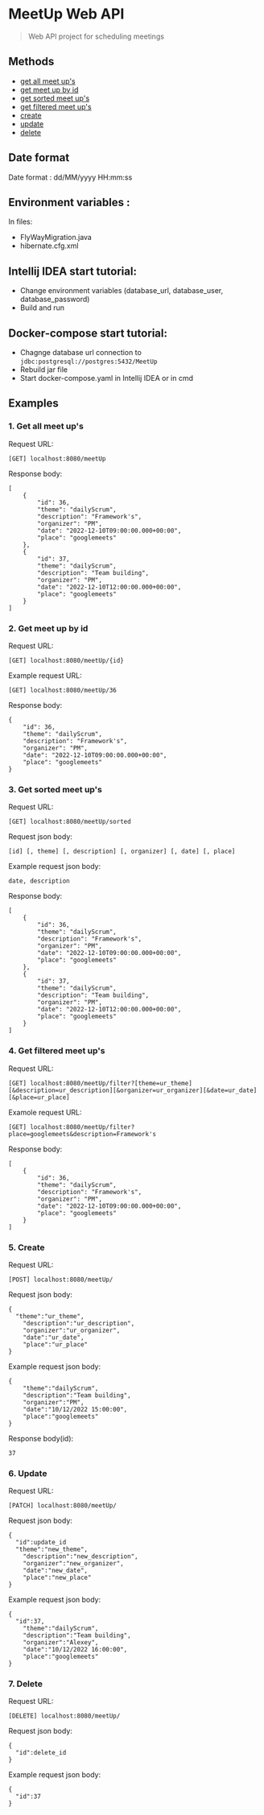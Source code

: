 # MeetUp Web API
> Web API project for scheduling meetings

## Methods

- [get all meet up's](#GetAll)
- [get meet up by id](#GetById)
- [get sorted meet up's](#GetSorted)
- [get filtered meet up's](#GetFiltered)
- [create](#Create)
- [update](#Update)
- [delete](#Delete)

## Date format 
Date format : dd/MM/yyyy HH:mm:ss

## Environment variables :
In files:
  - FlyWayMigration.java
  - hibernate.cfg.xml
  
## Intellij IDEA start tutorial:
  - Change environment variables (database_url, database_user, database_password)
  - Build and run
  
## Docker-compose start tutorial:
  - Chagnge database url connection to ```jdbc:postgresql://postgres:5432/MeetUp```
  - Rebuild jar file
  - Start docker-compose.yaml in Intellij IDEA or in cmd 

## Examples
### 1. <a name="GetAll">Get all meet up's</a>
Request URL: 
```
[GET] localhost:8080/meetUp
```

Response body:
```
[
	{
		"id": 36,
		"theme": "dailyScrum",
		"description": "Framework's",
		"organizer": "PM",
		"date": "2022-12-10T09:00:00.000+00:00",
		"place": "googlemeets"
	},
	{
		"id": 37,
		"theme": "dailyScrum",
		"description": "Team building",
		"organizer": "PM",
		"date": "2022-12-10T12:00:00.000+00:00",
		"place": "googlemeets"
	}
]
```
### 2. <a name="GetById">Get meet up by id</a>
Request URL: 
```
[GET] localhost:8080/meetUp/{id}
```
Example request URL:
```
[GET] localhost:8080/meetUp/36
```
Response body:
```
{
	"id": 36,
	"theme": "dailyScrum",
	"description": "Framework's",
	"organizer": "PM",
	"date": "2022-12-10T09:00:00.000+00:00",
	"place": "googlemeets"
}
```
### 3. <a name="GetSorted">Get sorted meet up's</a>
Request URL: 
```
[GET] localhost:8080/meetUp/sorted
```
Request json body:
```
[id] [, theme] [, description] [, organizer] [, date] [, place]
```
Example request json body:
```
date, description
```
Response body:
```
[
	{
		"id": 36,
		"theme": "dailyScrum",
		"description": "Framework's",
		"organizer": "PM",
		"date": "2022-12-10T09:00:00.000+00:00",
		"place": "googlemeets"
	},
	{
		"id": 37,
		"theme": "dailyScrum",
		"description": "Team building",
		"organizer": "PM",
		"date": "2022-12-10T12:00:00.000+00:00",
		"place": "googlemeets"
	}
]
```
### 4. <a name="GetFiltered">Get filtered meet up's</a>
Request URL: 
```
[GET] localhost:8080/meetUp/filter?[theme=ur_theme][&description=ur_description][&organizer=ur_organizer][&date=ur_date][&place=ur_place]
```
Examole request URL: 
```
[GET] localhost:8080/meetUp/filter?place=googlemeets&description=Framework's
```

Response body:
```
[
	{
		"id": 36,
		"theme": "dailyScrum",
		"description": "Framework's",
		"organizer": "PM",
		"date": "2022-12-10T09:00:00.000+00:00",
		"place": "googlemeets"
	}
]
```
### 5. <a name="Create">Create</a>
Request URL: 
```
[POST] localhost:8080/meetUp/
```
Request json body:
```
{
  "theme":"ur_theme",
	"description":"ur_description",
	"organizer":"ur_organizer",
	"date":"ur_date",
	"place":"ur_place"
}
```
Example request json body:
```
{
	"theme":"dailyScrum",
	"description":"Team building",
	"organizer":"PM",
	"date":"10/12/2022 15:00:00",
	"place":"googlemeets"
}
```
Response body(id):
```
37
```
### 6. <a name="Update">Update</a>
Request URL: 
```
[PATCH] localhost:8080/meetUp/
```
Request json body:
```
{
  "id":update_id
  "theme":"new_theme",
	"description":"new_description",
	"organizer":"new_organizer",
	"date":"new_date",
	"place":"new_place"
}
```
Example request json body:
```
{
  "id":37,
	"theme":"dailyScrum",
	"description":"Team building",
	"organizer":"Alexey",
	"date":"10/12/2022 16:00:00",
	"place":"googlemeets"
}
```
### 7. <a name="Delete">Delete</a>
Request URL: 
```
[DELETE] localhost:8080/meetUp/
```
Request json body:
```
{
  "id":delete_id
}
```
Example request json body:
```
{
  "id":37
}
```
